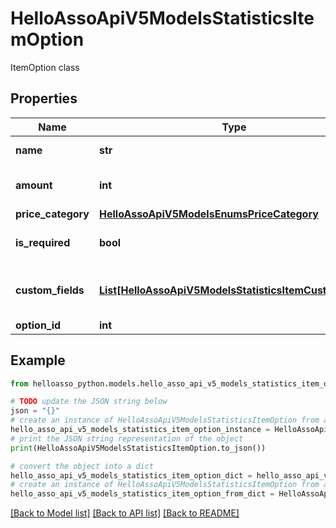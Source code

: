 # HelloAssoApiV5ModelsStatisticsItemOption

ItemOption class

## Properties

Name | Type | Description | Notes
------------ | ------------- | ------------- | -------------
**name** | **str** | Name of the option | [optional] 
**amount** | **int** | Amount of the option in cents | [optional] 
**price_category** | [**HelloAssoApiV5ModelsEnumsPriceCategory**](HelloAssoApiV5ModelsEnumsPriceCategory.md) |  | [optional] 
**is_required** | **bool** | Option is required or optional | [optional] 
**custom_fields** | [**List[HelloAssoApiV5ModelsStatisticsItemCustomField]**](HelloAssoApiV5ModelsStatisticsItemCustomField.md) | Custom fields related to this option | [optional] 
**option_id** | **int** |  | [optional] 

## Example

```python
from helloasso_python.models.hello_asso_api_v5_models_statistics_item_option import HelloAssoApiV5ModelsStatisticsItemOption

# TODO update the JSON string below
json = "{}"
# create an instance of HelloAssoApiV5ModelsStatisticsItemOption from a JSON string
hello_asso_api_v5_models_statistics_item_option_instance = HelloAssoApiV5ModelsStatisticsItemOption.from_json(json)
# print the JSON string representation of the object
print(HelloAssoApiV5ModelsStatisticsItemOption.to_json())

# convert the object into a dict
hello_asso_api_v5_models_statistics_item_option_dict = hello_asso_api_v5_models_statistics_item_option_instance.to_dict()
# create an instance of HelloAssoApiV5ModelsStatisticsItemOption from a dict
hello_asso_api_v5_models_statistics_item_option_from_dict = HelloAssoApiV5ModelsStatisticsItemOption.from_dict(hello_asso_api_v5_models_statistics_item_option_dict)
```
[[Back to Model list]](../README.md#documentation-for-models) [[Back to API list]](../README.md#documentation-for-api-endpoints) [[Back to README]](../README.md)


